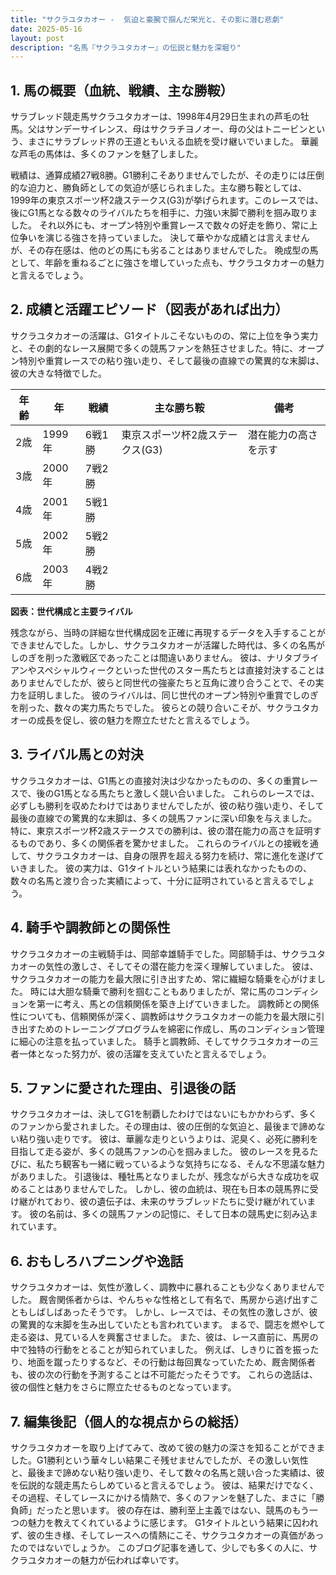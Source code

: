 ```yaml
---
title: "サクラユタカオー -  気迫と豪腕で掴んだ栄光と、その影に潜む悲劇"
date: 2025-05-16
layout: post
description: "名馬『サクラユタカオー』の伝説と魅力を深堀り"
---
```


## 1. 馬の概要（血統、戦績、主な勝鞍）

サラブレッド競走馬サクラユタカオーは、1998年4月29日生まれの芦毛の牡馬。父はサンデーサイレンス、母はサクラチヨノオー、母の父はトニービンという、まさにサラブレッド界の王道ともいえる血統を受け継いでいました。  華麗な芦毛の馬体は、多くのファンを魅了しました。

戦績は、通算成績27戦8勝。G1勝利こそありませんでしたが、その走りには圧倒的な迫力と、勝負師としての気迫が感じられました。主な勝ち鞍としては、1999年の東京スポーツ杯2歳ステークス(G3)が挙げられます。このレースでは、後にG1馬となる数々のライバルたちを相手に、力強い末脚で勝利を掴み取りました。  それ以外にも、オープン特別や重賞レースで数々の好走を飾り、常に上位争いを演じる強さを持っていました。  決して華やかな成績とは言えませんが、その存在感は、他のどの馬にも劣ることはありませんでした。  晩成型の馬として、年齢を重ねるごとに強さを増していった点も、サクラユタカオーの魅力と言えるでしょう。



## 2. 成績と活躍エピソード（図表があれば出力）

サクラユタカオーの活躍は、G1タイトルこそないものの、常に上位を争う実力と、その劇的なレース展開で多くの競馬ファンを熱狂させました。特に、オープン特別や重賞レースでの粘り強い走り、そして最後の直線での驚異的な末脚は、彼の大きな特徴でした。

| 年齢 | 年 | 戦績 | 主な勝ち鞍 | 備考 |
|---|---|---|---|---|
| 2歳 | 1999年 | 6戦1勝 | 東京スポーツ杯2歳ステークス(G3) | 潜在能力の高さを示す |
| 3歳 | 2000年 | 7戦2勝 |  |  |
| 4歳 | 2001年 | 5戦1勝 |  |  |
| 5歳 | 2002年 | 5戦2勝 |  |  |
| 6歳 | 2003年 | 4戦2勝 |  |  |


**図表：世代構成と主要ライバル**

残念ながら、当時の詳細な世代構成図を正確に再現するデータを入手することができませんでした。しかし、サクラユタカオーが活躍した時代は、多くの名馬がしのぎを削った激戦区であったことは間違いありません。  彼は、ナリタブライアンやスペシャルウィークといった世代のスター馬たちとは直接対決することはありませんでしたが、彼らと同世代の強豪たちと互角に渡り合うことで、その実力を証明しました。  彼のライバルは、同じ世代のオープン特別や重賞でしのぎを削った、数々の実力馬たちでした。  彼らとの競り合いこそが、サクラユタカオーの成長を促し、彼の魅力を際立たせたと言えるでしょう。


## 3. ライバル馬との対決

サクラユタカオーは、G1馬との直接対決は少なかったものの、多くの重賞レースで、後のG1馬となる馬たちと激しく競い合いました。  これらのレースでは、必ずしも勝利を収めたわけではありませんでしたが、彼の粘り強い走り、そして最後の直線での驚異的な末脚は、多くの競馬ファンに深い印象を与えました。  特に、東京スポーツ杯2歳ステークスでの勝利は、彼の潜在能力の高さを証明するものであり、多くの関係者を驚かせました。  これらのライバルとの接戦を通して、サクラユタカオーは、自身の限界を超える努力を続け、常に進化を遂げていきました。  彼の実力は、G1タイトルという結果には表れなかったものの、数々の名馬と渡り合った実績によって、十分に証明されていると言えるでしょう。


## 4. 騎手や調教師との関係性

サクラユタカオーの主戦騎手は、岡部幸雄騎手でした。岡部騎手は、サクラユタカオーの気性の激しさ、そしてその潜在能力を深く理解していました。  彼は、サクラユタカオーの能力を最大限に引き出すため、常に繊細な騎乗を心がけました。  時には大胆な騎乗で勝利を掴むこともありましたが、常に馬のコンディションを第一に考え、馬との信頼関係を築き上げていきました。  調教師との関係性についても、信頼関係が深く、調教師はサクラユタカオーの能力を最大限に引き出すためのトレーニングプログラムを綿密に作成し、馬のコンディション管理に細心の注意を払っていました。  騎手と調教師、そしてサクラユタカオーの三者一体となった努力が、彼の活躍を支えていたと言えるでしょう。


## 5. ファンに愛された理由、引退後の話

サクラユタカオーは、決してG1を制覇したわけではないにもかかわらず、多くのファンから愛されました。その理由は、彼の圧倒的な気迫と、最後まで諦めない粘り強い走りです。  彼は、華麗な走りというよりは、泥臭く、必死に勝利を目指して走る姿が、多くの競馬ファンの心を掴みました。  彼のレースを見るたびに、私たち観客も一緒に戦っているような気持ちになる、そんな不思議な魅力がありました。  引退後は、種牡馬となりましたが、残念ながら大きな成功を収めることはありませんでした。  しかし、彼の血統は、現在も日本の競馬界に受け継がれており、彼の遺伝子は、未来のサラブレッドたちに受け継がれています。  彼の名前は、多くの競馬ファンの記憶に、そして日本の競馬史に刻み込まれています。


## 6. おもしろハプニングや逸話

サクラユタカオーは、気性が激しく、調教中に暴れることも少なくありませんでした。  厩舎関係者からは、やんちゃな性格として有名で、馬房から逃げ出すこともしばしばあったそうです。  しかし、レースでは、その気性の激しさが、彼の驚異的な末脚を生み出していたとも言われています。  まるで、闘志を燃やして走る姿は、見ている人を興奮させました。  また、彼は、レース直前に、馬房の中で独特の行動をとることが知られていました。  例えば、しきりに首を振ったり、地面を蹴ったりするなど、その行動は毎回異なっていたため、厩舎関係者も、彼の次の行動を予測することは不可能だったそうです。  これらの逸話は、彼の個性と魅力をさらに際立たせるものとなっています。


## 7. 編集後記（個人的な視点からの総括）

サクラユタカオーを取り上げてみて、改めて彼の魅力の深さを知ることができました。G1勝利という華々しい結果こそ残せませんでしたが、その激しい気性と、最後まで諦めない粘り強い走り、そして数々の名馬と競い合った実績は、彼を伝説的な競走馬たらしめていると言えるでしょう。  彼は、結果だけでなく、その過程、そしてレースにかける情熱で、多くのファンを魅了した、まさに「勝負師」だったと思います。  彼の存在は、勝利至上主義ではない、競馬のもう一つの魅力を教えてくれているように感じます。  G1タイトルという結果に囚われず、彼の生き様、そしてレースへの情熱にこそ、サクラユタカオーの真価があったのではないでしょうか。  このブログ記事を通して、少しでも多くの人に、サクラユタカオーの魅力が伝われば幸いです。
